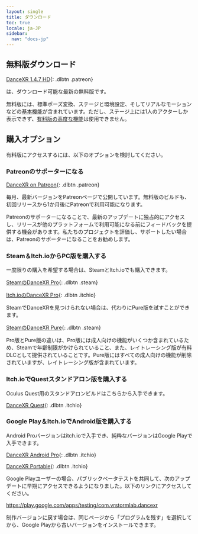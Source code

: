 ```yaml
---
layout: single
title: ダウンロード
toc: true
locale: ja-JP
sidebar:
  nav: "docs-jp"
---
```


## 無料版ダウンロード

[DanceXR 1.4.7 HD](https://www.patreon.com/posts/release-1-4-7-87008597){: .dlbtn .patreon}

は、ダウンロード可能な最新の無料版です。

無料版には、標準ポーズ変換、ステージと環境設定、そしてリアルなモーションなどの[基本機能](basic_features.md)が含まれています。ただし、ステージ上には1人のアクターしか表示できず、[有料版の高度な機能](pro_features.md)は使用できません。

## 購入オプション
有料版にアクセスするには、以下のオプションを検討してください。

### Patreonのサポーターになる

[DanceXR on Patreon](https://www.patreon.com/dvvr){: .dlbtn .patreon} 

毎月、最新バージョンをPatreonページで公開しています。無料版のビルドも、初回リリースから1か月後にPatreonで利用可能になります。

Patreonのサポーターになることで、最新のアップデートに独占的にアクセスし、リリースが他のプラットフォームで利用可能になる前にフィードバックを提供する機会があります。私たちのプロジェクトを評価し、サポートしたい場合は、Patreonのサポーターになることをお勧めします。


### Steam＆Itch.ioからPC版を購入する

一度限りの購入を希望する場合は、SteamとItch.ioでも購入できます。

[SteamのDanceXR Pro](https://store.steampowered.com/app/1905510/DanceXR/){: .dlbtn .steam} 

[Itch.ioのDanceXR Pro](https://stormlab.itch.io/dvvr){: .dlbtn .itchio} 

SteamでDanceXRを見つけられない場合は、代わりにPure版を試すことができます。

[SteamのDanceXR Pure](https://store.steampowered.com/app/2193970/DanceXR_Pure/){: .dlbtn .steam} 

Pro版とPure版の違いは、Pro版には成人向けの機能がいくつか含まれているため、Steamで年齢制限がかけられていること、また、レイトレーシング版が有料DLCとして提供されていることです。Pure版にはすべての成人向けの機能が削除されていますが、レイトレーシング版が含まれています。


### Itch.ioでQuestスタンドアロン版を購入する

Oculus Quest用のスタンドアロンビルドはこちらから入手できます。

[DanceXR Quest](https://stormlab.itch.io/dancexr-quest){: .dlbtn .itchio} 


### Google Play＆Itch.ioでAndroid版を購入する

Android Proバージョンはitch.ioで入手でき、純粋なバージョンはGoogle Playで入手できます。

[DanceXR Android Pro](https://stormlab.itch.io/dancexr-android){: .dlbtn .itchio} 

[DanceXR Portable](https://play.google.com/store/apps/details?id=com.vrstormlab.dancexr){: .dlbtn .itchio}

Google Playユーザーの場合、パブリックベータテストを共同して、次のアップデートに早期にアクセスできるようになりました。以下のリンクにアクセスしてください。

https://play.google.com/apps/testing/com.vrstormlab.dancexr

制作バージョンに戻す場合は、同じページから「プログラムを残す」を選択してから、Google Playから古いバージョンをインストールできます。
